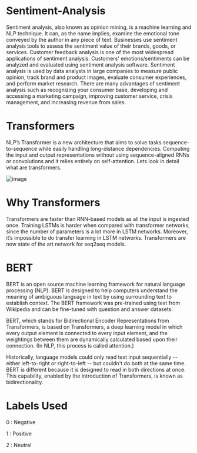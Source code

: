 # Sentiment-Analysis

Sentiment analysis, also known as opinion mining, is a machine learning and NLP technique. It can, as the name implies, examine the emotional tone conveyed by the author in any piece of text. Businesses use sentiment analysis tools to assess the sentiment value of their brands, goods, or services. Customer feedback analysis is one of the most widespread applications of sentiment analysis. Customers' emotions/sentiments can be analyzed and evaluated using sentiment analysis software. Sentiment analysis is used by data analysts in large companies to measure public opinion, track brand and product images, evaluate consumer experiences, and perform market research. There are many advantages of sentiment analysis such as recognizing your consumer base, developing and accessing a marketing campaign, improving customer service, crisis management, and increasing revenue from sales.

# Transformers

NLP’s Transformer is a new architecture that aims to solve tasks sequence-to-sequence while easily handling long-distance dependencies. Computing the input and output representations without using sequence-aligned RNNs or convolutions and it relies entirely on self-attention. Lets look in detail what are transformers.

![image](https://user-images.githubusercontent.com/78363747/213380972-f9072941-92e0-4d90-ad2b-ba2dd59b07d1.png)

# Why Transformers

Transformers are faster than RNN-based models as all the input is ingested once. Training LSTMs is harder when compared with transformer networks, since the number of parameters is a lot more in LSTM networks. Moreover, it’s impossible to do transfer learning in LSTM networks. Transformers are now state of the art network for seq2seq models.


# BERT

BERT is an open source machine learning framework for natural language processing (NLP). BERT is designed to help computers understand the meaning of ambiguous language in text by using surrounding text to establish context. The BERT framework was pre-trained using text from Wikipedia and can be fine-tuned with question and answer datasets.

BERT, which stands for Bidirectional Encoder Representations from Transformers, is based on Transformers, a deep learning model in which every output element is connected to every input element, and the weightings between them are dynamically calculated based upon their connection. (In NLP, this process is called attention.)

Historically, language models could only read text input sequentially -- either left-to-right or right-to-left -- but couldn't do both at the same time. BERT is different because it is designed to read in both directions at once. This capability, enabled by the introduction of Transformers, is known as bidirectionality. 

# Labels Used

0 : Negative

1 : Positive

2 : Neutral
